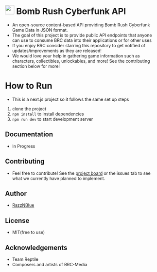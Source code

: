 # <img src="https://swgu-library.onrender.com/images/ICONS/cyberfunk-logo%202.png" alt="" width="30" height="30" /> Bomb Rush Cyberfunk API
 - An open-source content-based API providing Bomb Rush Cyberfunk Game Data in JSON format.
 - The goal of this project is to provide public API endpoints that anyone can use to consume BRC data into their applications or for other uses
 - If you enjoy BRC consider starring this repository to get notified of updates/improvements as they are released!
 - We would love your help in gathering game information such as characters, collectibles, unlockables, and more! See the contributing section below for more!

# How to Run
 - This is a next.js project so it follows the same set up steps
1) clone the project
2) `npm install` to install dependencies
3) `npm run dev` to start development server

## Documentation
 - In Progress

## Contributing
 - Feel free to contribute! See the [project board](https://github.com/users/razznblue/projects/6) or the issues tab to see what we currently have planned to implement.

## Author
 - [RazzNBlue](https://github.com/razznblue)

## License
 - MIT(free to use)

## Acknowledgements
 - Team Reptile
 - Composers and artists of BRC-Media
